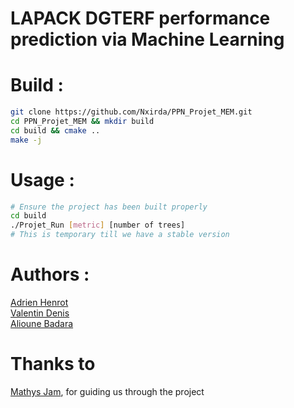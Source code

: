 # LAPACK DGTERF performance prediction via Machine Learning

# Build :

```sh
git clone https://github.com/Nxirda/PPN_Projet_MEM.git
cd PPN_Projet_MEM && mkdir build
cd build && cmake ..
make -j
```

# Usage :

```sh
# Ensure the project has been built properly
cd build
./Projet_Run [metric] [number of trees]
# This is temporary till we have a stable version
```

# Authors :
[Adrien Henrot](https://github.com/Nxirda) \
[Valentin Denis](https://github.com/valde3003)  \
[Alioune Badara](https://github.com/Alioune-Badara)  

# Thanks to

[Mathys Jam](https://github.com/Thukisdo), for guiding us through the project
